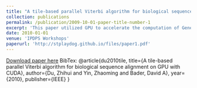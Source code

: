 ```yaml
---
title: "A tile-based parallel Viterbi algorithm for biological sequence alignment on GPU with CUDA"
collection: publications
permalink: /publication/2009-10-01-paper-title-number-1
excerpt: 'This paper utilized GPU to accelerate the computation of Gene match based on Viterbi algorithms'
date: 2010-01-01
venue: 'IPDPS Workshops'
paperurl: 'http://stplaydog.github.io/files/paper1.pdf'
---
```



[Download paper here](http://academicpages.github.io/files/paper1.pdf)
BibTex: @article{du2010tile,
  title={A tile-based parallel Viterbi algorithm for biological sequence alignment on GPU with CUDA},
    author={Du, Zhihui and Yin, Zhaoming and Bader, David A},
      year={2010},
        publisher={IEEE}
}
